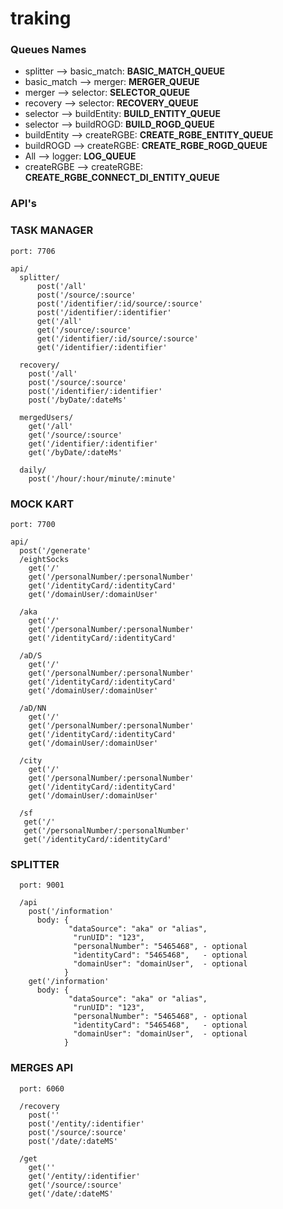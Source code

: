 # traking

### Queues Names
- splitter    --> basic_match:  **BASIC_MATCH_QUEUE**
- basic_match --> merger:       **MERGER_QUEUE**
- merger      --> selector:     **SELECTOR_QUEUE**
- recovery    --> selector:     **RECOVERY_QUEUE**
- selector    --> buildEntity:  **BUILD_ENTITY_QUEUE**
- selector    --> buildROGD:    **BUILD_ROGD_QUEUE**
- buildEntity --> createRGBE:   **CREATE_RGBE_ENTITY_QUEUE**
- buildROGD   --> createRGBE:   **CREATE_RGBE_ROGD_QUEUE**
- All         --> logger:       **LOG_QUEUE**
- createRGBE  --> createRGBE:   **CREATE_RGBE_CONNECT_DI_ENTITY_QUEUE**

### API's

  ### TASK MANAGER
    
    port: 7706
    
    api/
      splitter/
          post('/all'
          post('/source/:source'
          post('/identifier/:id/source/:source'
          post('/identifier/:identifier'
          get('/all'
          get('/source/:source'
          get('/identifier/:id/source/:source'
          get('/identifier/:identifier'

      recovery/
        post('/all'
        post('/source/:source'
        post('/identifier/:identifier'
        post('/byDate/:dateMs'
    
      mergedUsers/
        get('/all'
        get('/source/:source'
        get('/identifier/:identifier'
        get('/byDate/:dateMs'
    
      daily/
        post('/hour/:hour/minute/:minute'

  ### MOCK KART
    
    port: 7700
    
    api/
      post('/generate'
      /eightSocks
        get('/'
        get('/personalNumber/:personalNumber'
        get('/identityCard/:identityCard'
        get('/domainUser/:domainUser'
    
      /aka
        get('/'
        get('/personalNumber/:personalNumber'
        get('/identityCard/:identityCard'
    
      /aD/S
        get('/'
        get('/personalNumber/:personalNumber'
        get('/identityCard/:identityCard'
        get('/domainUser/:domainUser'
    
      /aD/NN
        get('/'
        get('/personalNumber/:personalNumber'
        get('/identityCard/:identityCard'
        get('/domainUser/:domainUser'

      /city
        get('/'
        get('/personalNumber/:personalNumber'
        get('/identityCard/:identityCard'
        get('/domainUser/:domainUser'
    
      /sf
       get('/'
       get('/personalNumber/:personalNumber'
       get('/identityCard/:identityCard' 
       
  ### SPLITTER
  
      port: 9001

      /api
        post('/information'
          body: {
                 "dataSource": "aka" or "alias",
                  "runUID": "123",
                  "personalNumber": "5465468", - optional
                  "identityCard": "5465468",   - optional
                  "domainUser": "domainUser",  - optional
                }
        get('/information'
          body: {
                 "dataSource": "aka" or "alias",
                  "runUID": "123",
                  "personalNumber": "5465468", - optional
                  "identityCard": "5465468",   - optional
                  "domainUser": "domainUser",  - optional
                }
        
  ### MERGES API
  
      port: 6060

      /recovery
        post(''
        post('/entity/:identifier'
        post('/source/:source'
        post('/date/:dateMS'

      /get
        get(''
        get('/entity/:identifier'
        get('/source/:source'
        get('/date/:dateMS'

